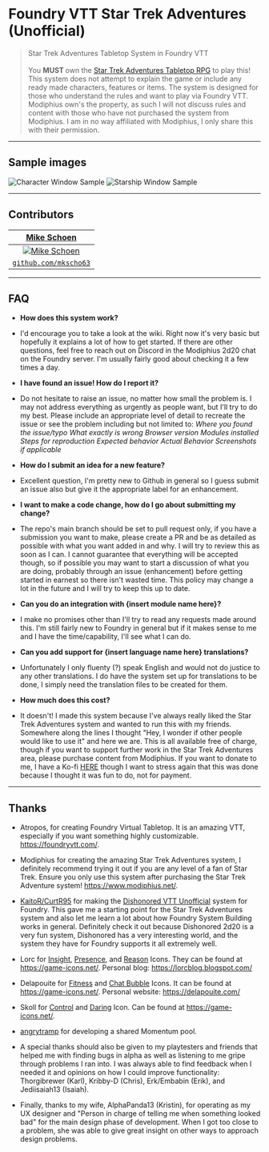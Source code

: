 # Foundry VTT Star Trek Adventures (Unofficial)

> Star Trek Adventures Tabletop System in Foundry VTT
</br></br>
You <b> MUST </b> own the <a href="https://www.modiphius.net/collections/star-trek-adventures/products/star-trek-adventures-core-rulebook-pdf">Star Trek Adventures Tabletop RPG</a> to play this! This system does not attempt to explain the game or include any ready made characters, features or items. The system is designed for those who understand the rules and want to play via Foundry VTT. Modiphius own's the property, as such I will not discuss rules and content with those who have not purchased the system from Modiphius. I am in no way affiliated with Modiphius, I only share this with their permission.

---
## Sample images

![Character Window Sample](https://i.imgur.com/KgCfcf8.png)
![Starship Window Sample](https://i.imgur.com/O1b1xB8.png)

---

## Contributors

| <a href="https://www.mikeschoen.net" target="_blank">**Mike Schoen**</a> |
| :---: |
| [![Mike Schoen](https://avatars1.githubusercontent.com/u/9925376?s=50)](https://www.mikeschoen.net)    |
| <a href="https://github.com/mkscho63" target="_blank">`github.com/mkscho63`</a> |

---

## FAQ

- **How does this system work?**
- I'd encourage you to take a look at the wiki. Right now it's very basic but hopefully it explains a lot of how to get started. If there are other questions, feel free to reach out on Discord in the Modiphius 2d20 chat on the Foundry server. I'm usually fairly good about checking it a few times a day.

- **I have found an issue! How do I report it?**
- Do not hesitate to raise an issue, no matter how small the problem is. I may not address everything as urgently as people want, but I'll try to do my best. Please include an appropriate level of detail to recreate the issue or see the problem including but not limited to:
*Where you found the issue/typo*
*What exactly is wrong*
*Browser version*
*Modules installed*
*Steps for reproduction*
*Expected behavior*
*Actual Behavior*
*Screenshots if applicable*

- **How do I submit an idea for a new feature?**
- Excellent question, I'm pretty new to Github in general so I guess submit an issue also but give it the appropriate label for an enhancement.

- **I want to make a code change, how do I go about submitting my change?**
- The repo's main branch should be set to pull request only, if you have a submission you want to make, please create a PR and be as detailed as possible with what you want added in and why. I will try to review this as soon as I can. I cannot guarantee that everything will be accepted though, so if possible you may want to start a discussion of what you are doing, probably through an issue (enhancement) before getting started in earnest so there isn't wasted time. This policy may change a lot in the future and I will try to keep this up to date.

- **Can you do an integration with {insert module name here}?**
- I make no promises other than I'll try to read any requests made around this. I'm still fairly new to Foundry in general but if it makes sense to me and I have the time/capability, I'll see what I can do.

- **Can you add support for {insert language name here} translations?**
- Unfortunately I only fluenty (?) speak English and would not do justice to any other translations. I do have the system set up for translations to be done, I simply need the translation files to be created for them.

- **How much does this cost?**
- It doesn't! I made this system because I've always really liked the Star Trek Adventures system and wanted to run this with my friends. Somewhere along the lines I thought "Hey, I wonder if other people would like to use it" and here we are. This is all available free of charge, though if you want to support further work in the Star Trek Adventures area, please purchase content from Modiphius. If you want to donate to me, I have a Ko-fi <a href="https://ko-fi.com/mkscho63" target="_blank">HERE</a> though I want to stress again that this was done because I thought it was fun to do, not for payment.

---

## Thanks
- Atropos, for creating Foundry Virtual Tabletop. It is an amazing VTT, especially if you want something highly customizable. <a href="https://foundryvtt.com/" target="_blank">https://foundryvtt.com/</a>.
- Modiphius for creating the amazing Star Trek Adventures system, I definitely recommend trying it out if you are any level of a fan of Star Trek. Ensure you only use this system after purchasing the Star Trek Adventure system! <a href="https://www.modiphius.net/collections/star-trek-adventures">https://www.modiphius.net/</a>.
- <a href="https://github.com/CurtR95" target="_blank">KaitoR/CurtR95</a> for making the <a href="https://github.com/CurtR95/FVTT-Dishonored" target="_blank">Dishonored VTT Unofficial</a> system for Foundry. This gave me a starting point for the Star Trek Adventures system and also let me learn a lot about how Foundry System Building works in general. Definitely check it out because Dishonored 2d20 is a very fun system, Dishonored has a very interesting world, and the system they have for Foundry supports it all extremely well.
- Lorc for <a href="https://game-icons.net/1x1/lorc/magnifying-glass.html" target="_blank">Insight</a>, <a href="https://game-icons.net/1x1/lorc/icicles-aura.html" target="_blank">Presence</a>, and <a href="https://game-icons.net/1x1/lorc/open-book.html" target="_blank">Reason</a> Icons. They can be found at <a href="https://game-icons.net/" target="_blank">https://game-icons.net/</a>. Personal blog: <a href="https://lorcblog.blogspot.com/" target="_blank">https://lorcblog.blogspot.com/</a>
- Delapouite for <a href="https://game-icons.net/1x1/delapouite/weight-lifting-up.html" target="_blank">Fitness</a> and <a href="https://game-icons.net/1x1/delapouite/chat-bubble.html" target="_blank">Chat Bubble</a> Icons. It can be found at <a href="https://game-icons.net/" target="_blank">https://game-icons.net/</a>. Personal website: <a href="https://delapouite.com/" target="_blank">https://delapouite.com/</a>
- Skoll for <a href="https://game-icons.net/1x1/skoll/fist.html" target="_blank">Control</a> and <a href="https://game-icons.net/1x1/skoll/achievement.html" target="_blank">Daring</a> Icon. Can be found at <a href="https://game-icons.net/" target="_blank">https://game-icons.net/</a>.
- <a href="https://github.com/angrytramp" target="_blank">angrytramp</a> for developing a shared Momentum pool.

- A special thanks should also be given to my playtesters and friends that helped me with finding bugs in alpha as well as listening to me gripe through problems I ran into. I was always able to find feedback when I needed it and opinions on how I could improve functionality: Thorgibrewer (Karl), Kribby-D (Chris), Erk/Embabin (Erik), and Jediisaiah13 (Isaiah).

- Finally, thanks to my wife, AlphaPanda13 (Kristin), for operating as my UX designer and "Person in charge of telling me when something looked bad" for the main design phase of development. When I got too close to a problem, she was able to give great insight on other ways to approach design problems.